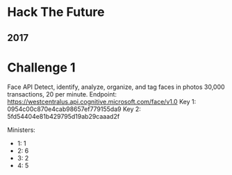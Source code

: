 # Hack The Future 
## 2017

# Challenge 1 
Face API
Detect, identify, analyze, organize, and tag faces in photos
30,000 transactions, 20 per minute.
Endpoint: https://westcentralus.api.cognitive.microsoft.com/face/v1.0
Key 1: 0954c00c870e4cab98657ef779155da9
Key 2: 5fd54404e81b429795d19ab29caaad2f

Ministers: 
 - 1: 1
 - 2: 6
 - 3: 2
 - 4: 5